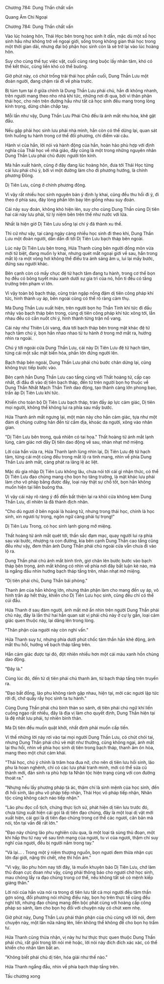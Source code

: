 




Chương 784: Dung Thần chất vấn


Quang Âm Chi Ngoại

Chương 784: Dung Thần chất vấn

Vào lúc hoàng hôn, Thái Học bên trong học sinh ít dần, mặc dù một số học sinh hầu như không trở về ngoại giới, sống trong không gian thái học trong một thời gian dài, nhưng đại bộ phận học sinh còn là sẽ trở lại vào lúc hoàng hôn.

Suy cho cùng thế tục việc vặt, cuối cùng ràng buộc lấy nhân tâm, khó có thể kết thúc, cũng liền khó có thể buông.

Giờ phút này, có chút trống trải thái học phần cuối, Dung Thần Lưu một đoàn người, đang chậm rãi đi về phía trước.

Bị túm tụm tại ở giữa chính là Dung Thần Lưu phái chủ, hắn đi không nhanh, trên người mang theo nho nhã khí tức, những nơi đi qua, bởi vì thân phận thái học, cho nên trên đường hầu như tất cả học sinh đều mang trong lòng kính trọng, dừng chân chắp tay.

Mỗi lần như vậy, Dung Thần Lưu Phái Chủ đều là ánh mắt nhu hòa, khẽ gật đầu.

Nếu gặp phải học sinh lưu phái nhà mình, hắn còn có thể dừng lại, quan sát tình huống tu hành trong cơ thể đối phương, chỉ điểm vài câu.

Hành vi của hắn, lời nói và hành động của hắn, hoàn hảo phù hợp với định nghĩa của Thái học về nhà giáo, đây cũng là một trong những nguyên nhân Dung Thần Lưu phái chủ được người tôn kính.

Mà hắn xuất hành, cũng ở đây đang lúc hoàng hôn, đưa tới Thái Học từng cái lưu phái chú ý, bởi vì một đường làm cho đi phương hướng, là chính phương Đông.

Dị Tiên Lưu, cũng ở chính phương đông.

Vì vậy rất nhiều học sinh nguyên bản ý định ly khai, cũng đều thu hồi đi ý, đi theo ở phía sau, đáy lòng phần lớn bay lên giống nhau suy đoán.

Cái này suy đoán, không khó hiện lên, suy cho cùng Dung Thần cùng Dị tiên hai cái này lưu phái, từ lý niệm bên trên thế như nước với lửa.

Nhất là hiện giờ Dị Tiên Lưu sống lại chi ý đã thành xu thế.

Thì cứ như vậy, tại càng ngày càng nhiều học sinh đi theo khi, Dung Thần Lưu một đoàn người, dần dần đi tới Dị Tiên Lưu bạch tháp bên ngoài.

Lúc này Dị Tiên Lưu bên trong, Hứa Thanh cùng bên người đồng môn vừa mới từ biệt, đang muốn ly khai, nhưng quét mắt ngoại giới về sau, hắn trong mắt lộ ra một vòng hơi không thể điều tra ánh sáng âm u, lui lại mấy bước, đứng sau người khác.

Bên cạnh còn có mấy chục đệ tử hạch tâm đang tu hành, trong cơ thể bọn họ đều có bông tuyết màu xanh dưới sự gia trì của nó, hồn ti đều có tăng trưởng trên phạm vi lớn.

Vì vậy toàn bộ bạch tháp, cũng tràn ngập nồng đậm dị tiên công pháp khí tức, hình thành uy áp, bên ngoài cũng có thể rõ ràng cảm thụ.

Mà Dung Thần Lưu xuất hiện, trên người bọn họ Thần Tính khí tức đi đầu nhảy vào bạch tháp bên trong, cùng dị tiên công pháp khí tức xông tới, lẫn nhau đều có cắn nuốt chi ý, hình thành từng trận nổ vang.

Cái này như Thiên Lôi vang, đưa tới bạch tháp bên trong mặt khác đệ tử hạch tâm chú ý, bọn hắn nhao nhao từ tu hành ở trong mở mắt ra, hướng nhìn ra ngoài.

Chú ý tới ngoài cửa Dung Thần Lưu, cái này Dị Tiên Lưu đệ tử hạch tâm, từng cái một sắc mặt biến hóa, phần lớn đứng người lên.

Bạch tháp bên ngoài, Dung Thần Lưu phái chủ bước chân dừng lại, cũng không trực tiếp bước vào.

Bên cạnh hắn Dung Thần Lưu cao tầng cùng với Thất hoàng tử, cấp cao nhất, đi đầu đi vào dị tiên bạch tháp, đến từ trên người bọn họ thuộc về Dung Thần Nhất Mạch Thần Tính dao động, tạo thành càng lớn phong bạo, trấn áp Dị Tiên Lưu khí tức.

Khiến cho toàn bộ Dị Tiên Lưu bạch tháp, tràn đầy áp lực cảm giác, Dị tiên mọi người, không thể không lui ra phía sau mấy bước.

Hứa Thanh ánh mắt ngưng lại, một màn này cho hắn cảm giác, tựa như một đám dị chủng cường hãn đến từ cấm địa, khoác da người, xông vào nhân gian.

"Dị Tiên Lưu bên trong, quả nhiên có tai hoạ." Thất hoàng tử ánh mắt lạnh lùng, cảm giác nơi đây Dị tiên dao động về sau, nhàn nhạt mở miệng.

Lời của hắn vừa ra, Hứa Thanh lạnh lùng nhìn lại, Dị Tiên Lưu đệ tử hạch tâm, từng cái một cũng đều trong mắt lộ ra tinh mang, nhìn về phía Dung Thần Lưu ánh mắt, càng phát ra lăng lệ ác liệt.

Mặc dù gia nhập Dị Tiên Lưu không lâu, chưa nói tới cái gì nhận thức, có thể Dị Tiên Lưu đạo chủng mang cho bọn họ tăng trưởng, là mặt khác lưu phái làm cho vô pháp bằng được đấy, loại này thật sự chỗ tốt, bọn hắn không muốn hiện tại liền buông tha.

Vì vậy cái này rõ ràng ý đồ đến bất thiện lại ra khỏi cửa không kém Dung Thần Lưu, dĩ nhiên là đã thành địch nhân.

"Cho dù ngươi ở bên ngoài là hoàng tử, nhưng trong thái học, chính là học sinh, xin ngươi tự trọng, ngôn ngữ càng phải tự trọng!"

Dị Tiên Lưu Trong, có học sinh lạnh giọng mở miệng.

Thất hoàng tử ánh mắt quét tới, thần sắc đạm mạc, quay người lui ra phía sau vài bước, nhượng ra con đường, kia bên cạnh Dung Thần cao tầng cũng đều như vậy, đem thân ảnh Dung Thần phái chủ ngoài cửa vẫn chưa đi vào lộ ra.

Dung Thần phái chủ ánh mắt bình tĩnh, giơ chân lên bước bước vào bạch tháp bên trong, ánh mắt không có nhìn về phía nơi đây bất luận kẻ nào, mà là ngẩng đầu nhìn hướng bạch tháp tầng trên, nhàn nhạt mở miệng.

"Dị tiên phái chủ, Dung Thần bái phỏng."

Thanh âm của hắn không lớn, nhưng thân phận làm cho mang đến uy áp, vô hình trấn áp hết thảy, khiến cho Dị Tiên Lưu học sinh, cũng đều chỉ có thể cúi đầu.

Hứa Thanh ở sau đám người, ánh mắt mờ ẩn nhìn trên người Dung Thần phái chủ này, đây là lần thứ hai hắn quan sát vị phái chủ này ở cự ly gần, loại cảm giác quen thuộc này, lại dâng lên trong lòng.

"Thân phận của người này còn nghi vấn."

Hứa Thanh suy tư, nhưng phía dưới phút chốc tâm thần hắn khẽ động, ánh mắt thu hồi, hướng về bạch tháp tầng trên.

Hắn cảm giác được tại đó, đột nhiên nhiều hơn một cái màu xanh hồn chủng dao động.

"Đây là."

Cùng lúc đó, đến từ dị tiên phái chủ thanh âm, từ bạch tháp tầng trên truyền ra.

"Đạo bất đồng, lão phu không rảnh gặp nhau, hiện tại, mời các ngươi lập tức rời đi, chớ quấy rầy học sinh ta tu hành."

Cùng Dung Thần phái chủ bình thản so sánh, dị tiên phái chủ ngữ khí liền cuồng ngạo rất nhiều, đây là địa vị làm cho quyết định, Dung Thần hiện tại là đệ nhất lưu phái, tự nhiên bình thản.

Mà Dị tiên đều muốn quật khởi, nhất định phải muốn cấp tiến.

Vì thế những lời này rơi vào tai mọi người Dung Thần Lưu, có chút chói tai, nhưng Dung Thần phái chủ vẻ mặt như thường, cũng không ngại, ánh mắt lại thu hồi, nhìn về phía học sinh dị tiên trong bạch tháp, thanh âm ôn hòa, mang theo một chút cảm khái.

"Thái học, chú ý chính là trăm hoa đua nở, cho nên dị tiên lưu hồi sinh, lão phu là hoan nghênh, chỉ có các lưu phái tranh minh, mới có thể sửa cũ thành mới, đản sinh ra phù hợp ta Nhân tộc hiện trạng cùng với con đường thoát ra."

"Nhưng nếu lấy phương pháp tà ác, thậm chí là sinh mệnh của học sinh, đến đi hồi sinh, lão phu vô pháp tiếp nhận, Thái Học vô pháp tiếp nhận, Nhân tộc cũng không cách nào tiếp nhận."

"Lão phu đọc cổ tịch, chứng thực lịch sử, phát hiện dị tiên lưu trước đó, chưa từng xuất hiện cái gọi là dị tiên đạo chủng, đây là một loại dị vật mới xuất hiện, cái gọi là dị tiên đạo chủng trong cơ thể các ngươi, căn bản mà nói, tồn tại vấn đề rất lớn."

"Đạo này chủng lão phu nghiên cứu qua, là một loại tà sùng thủ đoạn, một khi hấp thu từ nay về sau tính mạng của ngươi, tu vi của ngươi, thậm chí suy nghĩ của ngươi, đều bị người nắm trong tay."

"Vả lại... . Trong một ý niệm thượng nguồn, bọn ngươi đem thừa nhận cực lớn đại giới, nặng thì chết, nhẹ thì hồn ảm."

"Vì vậy, lão phu hôm nay tới đây, là muốn khuyên bảo Dị Tiên Lưu, chớ làm thủ đoạn cực đoan như vậy, cũng phải thông báo cho ngươi chờ học sinh, mau chóng lấy ra đạo chủng trong cơ thể, nếu không tất sẽ có mệnh kiếp giáng thân."

Lời nói của hắn vừa nói ra trong dị tiên lưu tất cả mọi người đều tâm thần gợn sóng, đối phương nói những điều này, bọn họ trên thực tế cũng đều nghĩ tới, nhưng đạo chủng mang đến bộc phát cùng với hoàng cấp công pháp so sánh, làm cho bọn họ đối với chuyện này có chút xem nhẹ.

Giờ phút này, Dung Thần Lưu phái thân phận của chủ cùng với lời nói, đem chuyện này, một lần nữa nâng lên, liền không thể không để cho bọn họ trầm tư.

Hứa Thanh cũng thừa nhận, vị này hư hư thực thực quen thuộc Dung Thần phái chủ, rất giỏi trong lời nói mê hoặc, lời nói này đích đích xác xác, có thể khiến cho nhân tâm bất an.

"Không biết phái chủ dị tiên, hóa giải như thế nào."

Hứa Thanh ngẩng đầu, nhìn về phía bạch tháp tầng trên.

Tấu chương xong




